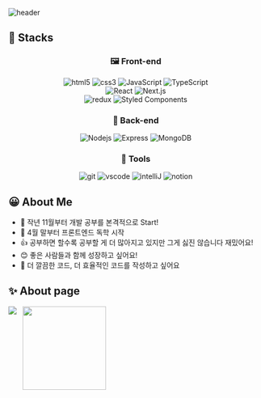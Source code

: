 ![header](https://capsule-render.vercel.app/api?type=waving&height=200&text=Ito's%20github&fontAlign=70&fontAlignY=40&fontSize=50&color=0:6F38C5,80:87A2FB,100:87A2FB&fontColor=ffffff&animation=fadeIn)

## 🧱 Stacks

<div>
  <div>
    <h3 align="center">🖼️ Front-end</h3>
    <div align="center">
      <img alt="html5" src="https://img.shields.io/badge/-HTML5-E34F26?style=flat-square&logo=html5&logoColor=white" />
      <img alt="css3" src="https://img.shields.io/badge/-CSS3-1572B6?style=flat-square&logo=css3&logoColor=white" />
      <img alt="JavaScript" src="https://img.shields.io/badge/-JavaScript-F7DF1E?style=flat-square&logo=javascript&logoColor=white" />
      <img alt="TypeScript" src="https://img.shields.io/badge/-TypeScript-3178C6?style=flat-square&logo=typescript&logoColor=white" />
    </div>
    <div align="center">
      <img alt="React" src="https://img.shields.io/badge/-React-45b8d8?style=flat-square&logo=react&logoColor=white" />
      <img alt="Next.js" src="https://img.shields.io/badge/-Next.js-000000?style=flat-square&logo=next.js&logoColor=white" />
    </div>
    <div align="center">
      <img alt="redux" src="https://img.shields.io/badge/-Redux-764ABC?style=flat-square&logo=redux&logoColor=white" />
      <img alt="Styled Components" src="https://img.shields.io/badge/-Styled_Components-db7092?style=flat-square&logo=styled-components&logoColor=white" />
    </div>
  <div>
  
  <div>
    <h3 align="center">💾 Back-end</h3>
    <div align="center">
      <img alt="Nodejs" src="https://img.shields.io/badge/-Nodejs-339933?style=flat-square&logo=Node.js&logoColor=white" />
      <img alt="Express" src="https://img.shields.io/badge/-Express-yellow?style=flat-square&logo=express&logoColor=white" />
      <img alt="MongoDB" src="https://img.shields.io/badge/-MongoDB-47A248?style=flat-square&logo=mongodb&logoColor=white" />
    </div>
  <div>

  <div>
    <h3 align="center">🔨 Tools</h3>
    <div align="center">
      <img alt="git" src="https://img.shields.io/badge/-Git-F05032?style=flat-square&logo=git&logoColor=white" />
      <img alt="vscode" src="https://img.shields.io/badge/-VScode-007ACC?style=flat-square&logo=VisualStudioCode&logoColor=white" />
      <img alt="intelliJ" src="https://img.shields.io/badge/-IntelliJ-000000?style=flat-square&logo=IntelliJIDEA&logoColor=white" />
      <img alt="notion" src="https://img.shields.io/badge/-Notion-ffffff?style=flat-square&logo=Notion&logoColor=black" />
    </div>
  <div>
</div>

## 😀 About Me

- 🚩 작년 11월부터 개발 공부를 본격적으로 Start!
- 📆 4월 말부터 프론트엔드 독학 시작
- 👍 공부하면 할수록 공부할 게 더 많아지고 있지만 그게 싫진 않습니다 재밌어요!
- 😊 좋은 사람들과 함께 성장하고 싶어요!
- 📔 더 깔끔한 코드, 더 효율적인 코드를 작성하고 싶어요

## ✨ About page

<div align="center" style="display: flex; align-items: flex-start;">
  <img src="https://github-readme-stats.vercel.app/api/top-langs/?username=seongjin2427&hide=java&layout=compact&bg_color=E4F9F5&title_color=1B262C&text_color=3282B8" />
  <span>&nbsp;&nbsp;&nbsp;</span>
  <img height="165px" src="https://github-readme-stats.vercel.app/api?username=seongjin2427&show_icons=true&theme=radical&hide_border=true&bg_color=E4F9F5&title_color=1B262C&text_color=3282B8&icon_color=3282B8" />
</div>
